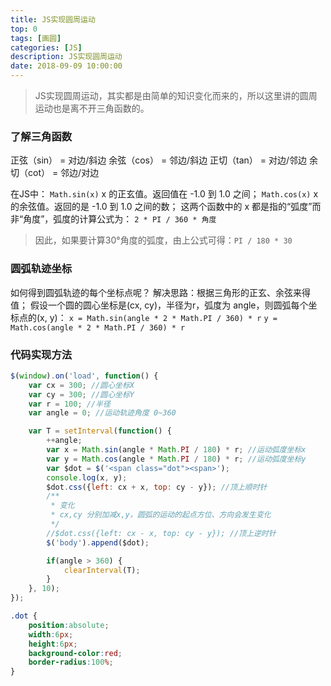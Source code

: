 ```yaml
---
title: JS实现圆周运动
top: 0
tags: [画圆]
categories: [JS]
description: JS实现圆周运动
date: 2018-09-09 10:00:00
---
```



> JS实现圆周运动，其实都是由简单的知识变化而来的，所以这里讲的圆周运动也是离不开三角函数的。

### 了解三角函数
正弦（sin） = 对边/斜边
余弦（cos） = 邻边/斜边
正切（tan） = 对边/邻边
余切（cot） = 邻边/对边

在JS中：
`Math.sin(x)` x 的正玄值。返回值在 -1.0 到 1.0 之间；
`Math.cos(x)` x 的余弦值。返回的是 -1.0 到 1.0 之间的数；
这两个函数中的 x 都是指的“弧度”而非“角度”，弧度的计算公式为： `2 * PI / 360 * 角度`
> 因此，如果要计算30°角度的弧度，由上公式可得：`PI / 180 * 30`


### 圆弧轨迹坐标
如何得到圆弧轨迹的每个坐标点呢？
解决思路：根据三角形的正玄、余弦来得值；
假设一个圆的圆心坐标是(cx, cy)，半径为r，弧度为 angle，则圆弧每个坐标点的(x, y)：
`x = Math.sin(angle * 2 * Math.PI / 360) * r`
`y = Math.cos(angle * 2 * Math.PI / 360) * r`


### 代码实现方法
``` js JS
$(window).on('load', function() {
    var cx = 300; //圆心坐标X
    var cy = 300; //圆心坐标Y
    var r = 100; //半径
    var angle = 0; //运动轨迹角度 0~360

    var T = setInterval(function() {
        ++angle;
        var x = Math.sin(angle * Math.PI / 180) * r; //运动弧度坐标x
        var y = Math.cos(angle * Math.PI / 180) * r; //运动弧度坐标y
        var $dot = $('<span class="dot"><span>');
        console.log(x, y);
        $dot.css({left: cx + x, top: cy - y}); //顶上顺时针
        /**
         * 变化
         * cx,cy 分别加减x,y，圆弧的运动的起点方位、方向会发生变化
         */
        //$dot.css({left: cx - x, top: cy - y}); //顶上逆时针
        $('body').append($dot);

        if(angle > 360) {
            clearInterval(T);
        }
    }, 10);
});
```

``` css CSS
.dot {
    position:absolute;
    width:6px;
    height:6px;
    background-color:red;
    border-radius:100%;
}
```
